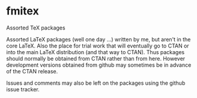 # fmitex
Assorted TeX packages

Assorted LaTeX packages (well one day ...) written by me, but aren't
in the core LaTeX.  Also the place for trial work that will eventually
go to CTAN or into the main LaTeX distribution (and that way to
CTAN). Thus packages should normally be obtained from CTAN rather than
from here. However development versions obtained from github may
sometimes be in advance of the CTAN release.

Issues and comments may also be left on the packages using the github
issue tracker.
